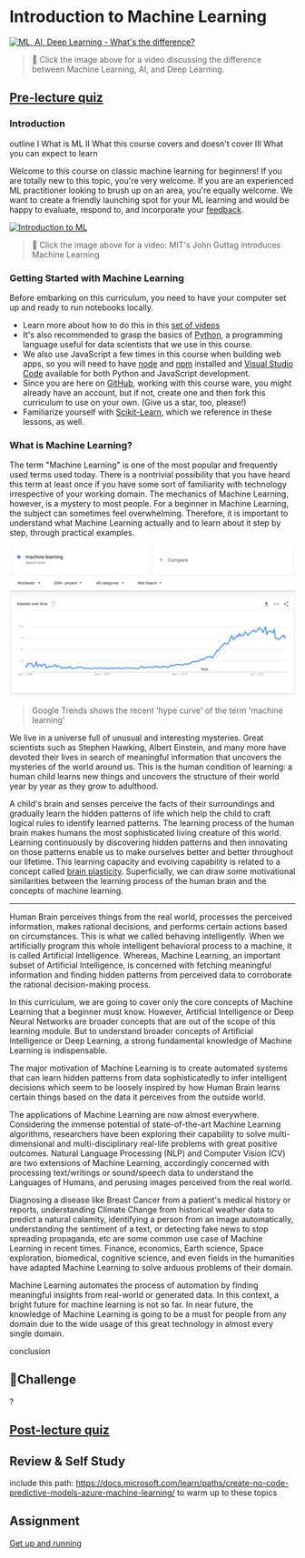 # Introduction to Machine Learning

[![ML, AI, Deep Learning - What's the difference?](https://img.youtube.com/vi/lTd9RSxS9ZE/0.jpg)](https://youtu.be/lTd9RSxS9ZE "ML, AI, Deep Learning - What's the difference?")

> 🎥 Click the image above for a video discussing the difference between Machine Learning, AI, and Deep Learning.
## [Pre-lecture quiz](https://jolly-sea-0a877260f.azurestaticapps.net/quiz/1/)
### Introduction

outline
I What is ML
II What this course covers and doesn't cover
III What you can expect to learn


Welcome to this course on classic machine learning for beginners! If you are totally new to this topic, you're very welcome. If you are an experienced ML practitioner looking to brush up on an area, you're equally welcome. We want to create a friendly launching spot for your ML learning and would be happy to evaluate, respond to, and incorporate your [feedback](https://github.com/microsoft/ML-For-Beginners/discussions). 

[![Introduction to ML](https://img.youtube.com/vi/h0e2HAPTGF4/0.jpg)](https://youtu.be/h0e2HAPTGF4 "Introduction to ML")
> 🎥 Click the image above for a video: MIT's John Guttag introduces Machine Learning
### Getting Started with Machine Learning

Before embarking on this curriculum, you need to have your computer set up and ready to run notebooks locally. 

- Learn more about how to do this in this [set of videos](https://www.youtube.com/playlist?list=PLlrxD0HtieHhS8VzuMCfQD4uJ9yne1mE6)
- It's also recommended to grasp the basics of [Python](https://docs.microsoft.com/learn/paths/python-language/?WT.mc_id=academic-15963-cxa), a programming language useful for data scientists that we use in this course. 
- We also use JavaScript a few times in this course when building web apps, so you will need to have [node](https://nodejs.org) and [npm](https://www.npmjs.com/) installed and [Visual Studio Code](https://code.visualstudio.com/) available for both Python and JavaScript development.
- Since you are here on [GitHub](https://github.com), working with this course ware, you might already have an account, but if not, create one and then fork this curriculum to use on your own. (Give us a star, too, please!)
- Familiarize yourself with [Scikit-Learn]([https://scikit-learn.org/stable/user_guide.html), which we reference in these lessons, as well.

### What is Machine Learning?

The term "Machine Learning" is one of the most popular and frequently used terms used today. There is a nontrivial possibility that you have heard this term at least once if you have some sort of familiarity with technology irrespective of your working domain. The mechanics of Machine Learning, however, is a mystery to most people. For a beginner in Machine Learning, the subject can sometimes feel overwhelming. Therefore, it is important to understand what Machine Learning actually and to learn about it step by step, through practical examples.

![ml hype curve](images/hype.png)

> Google Trends shows the recent 'hype curve' of the term 'machine learning'

We live in a universe full of unusual and interesting mysteries. Great scientists such as Stephen Hawking, Albert Einstein, and many more have devoted their lives in search of meaningful information that uncovers the mysteries of the world around us. This is the human condition of learning: a human child learns new things and uncovers the structure of their world year by year as they grow to adulthood. 

A child's brain and senses perceive the facts of their surroundings and gradually learn the hidden patterns of life which help the child to craft logical rules to identify learned patterns. The learning process of the human brain makes humans the most sophisticated living creature of this world. Learning continuously by discovering hidden patterns and then innovating on those patterns enable us to make ourselves better and better throughout our lifetime.  This learning capacity and evolving capability is related to a concept called [brain plasticity](https://www.simplypsychology.org/brain-plasticity.html). Superficially, we can draw some motivational similarities between the learning process of the human brain and the concepts of machine learning.

--- 

Human Brain perceives things from the real world, processes the perceived information, makes rational decisions, and performs certain actions based on circumstances. This is what we called behaving intelligently. When we artificially program this whole intelligent behavioral process to a machine, it is called Artificial Intelligence. Whereas, Machine Learning, an important subset of Artificial Intelligence, is concerned with fetching meaningful information and finding hidden patterns from perceived data to corroborate the rational decision-making process.

In this curriculum, we are going to cover only the core concepts of Machine Learning that a beginner must know. However, Artificial Intelligence or Deep Neural Networks are broader concepts that are out of the scope of this learning module. But to understand broader concepts of Artificial Intelligence or Deep Learning, a strong fundamental knowledge of Machine Learning is indispensable.

The major motivation of Machine Learning is to create automated systems that can learn hidden patterns from data sophisticatedly to infer intelligent decisions which seem to be loosely inspired by how Human Brain learns certain things based on the data it perceives from the outside world.

The applications of Machine Learning are now almost everywhere. Considering the immense potential of state-of-the-art Machine Learning algorithms, researchers have been exploring their capability to solve multi-dimensional and multi-disciplinary real-life problems with great positive outcomes. Natural Language Processing (NLP) and Computer Vision (CV) are two extensions of Machine Learning, accordingly concerned with processing text/writings or sound/speech data to understand the Languages of Humans, and perusing images perceived from the real world.

Diagnosing a disease like Breast Cancer from a patient's medical history or reports, understanding Climate Change from historical weather data to predict a natural calamity, identifying a person from an image automatically, understanding the sentiment of a text, or detecting fake news to stop spreading propaganda, etc are some common use case of Machine Learning in recent times. Finance, economics, Earth science, Space exploration, biomedical, cognitive science, and even fields in the humanities have adapted Machine Learning to solve arduous problems of their domain.

Machine Learning automates the process of automation by finding meaningful insights from real-world or generated data. In this context, a bright future for machine learning is not so far. In near future, the knowledge of Machine Learning is going to be a must for people from any domain due to the wide usage of this great technology in almost every single domain.

conclusion

## 🚀Challenge

?
## [Post-lecture quiz](https://jolly-sea-0a877260f.azurestaticapps.net/quiz/2/)

## Review & Self Study

include this path: https://docs.microsoft.com/learn/paths/create-no-code-predictive-models-azure-machine-learning/ to warm up to these topics
## Assignment 

[Get up and running](assignment.md)

